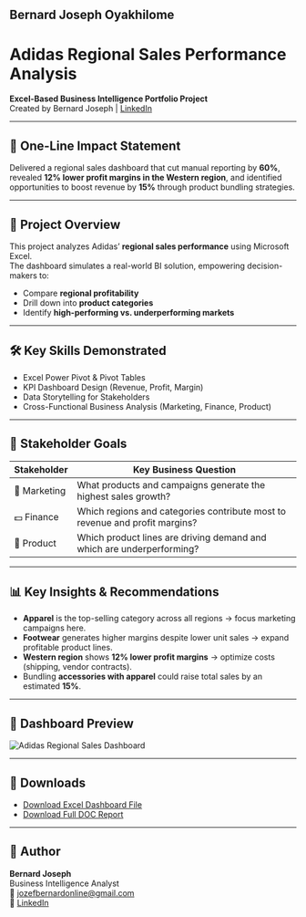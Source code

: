 ## Bernard Joseph Oyakhilome  

# Adidas Regional Sales Performance Analysis  

**Excel-Based Business Intelligence Portfolio Project**  
Created by Bernard Joseph | [LinkedIn](https://www.linkedin.com/in/bernard-joseph-oyakhilome)  

---

## 🚀 One-Line Impact Statement  
Delivered a regional sales dashboard that cut manual reporting by **60%**, revealed **12% lower profit margins in the Western region**, and identified opportunities to boost revenue by **15%** through product bundling strategies.  

---

## 📌 Project Overview  
This project analyzes Adidas’ **regional sales performance** using Microsoft Excel.  
The dashboard simulates a real-world BI solution, empowering decision-makers to:  
- Compare **regional profitability**  
- Drill down into **product categories**  
- Identify **high-performing vs. underperforming markets**  

---

## 🛠️ Key Skills Demonstrated  
- Excel Power Pivot & Pivot Tables  
- KPI Dashboard Design (Revenue, Profit, Margin)  
- Data Storytelling for Stakeholders  
- Cross-Functional Business Analysis (Marketing, Finance, Product)  

---

## 🎯 Stakeholder Goals  

| Stakeholder | Key Business Question |
|-------------|------------------------|
| 📢 Marketing | What products and campaigns generate the highest sales growth? |
| 💵 Finance   | Which regions and categories contribute most to revenue and profit margins? |
| 👟 Product   | Which product lines are driving demand and which are underperforming? |

---

## 📊 Key Insights & Recommendations  

- **Apparel** is the top-selling category across all regions → focus marketing campaigns here.  
- **Footwear** generates higher margins despite lower unit sales → expand profitable product lines.  
- **Western region** shows **12% lower profit margins** → optimize costs (shipping, vendor contracts).  
- Bundling **accessories with apparel** could raise total sales by an estimated **15%**.  

---

## 📸 Dashboard Preview  

![Adidas Regional Sales Dashboard](https://github.com/user-attachments/assets/c978c345-7826-48f6-aec0-21ddfdf6cab9)  

---

## 🔽 Downloads  
- [Download Excel Dashboard File](https://github.com/user-attachments/files/21555089/Adidas.selffile.xlsx)  
- [Download Full DOC Report](https://github.com/user-attachments/files/21555048/Adidas.Regional.Sales.Performance.Analysis.docx)  

---

## 👤 Author  
**Bernard Joseph**  
Business Intelligence Analyst  
📧 [jozefbernardonline@gmail.com](mailto:jozefbernardonline@gmail.com)  
🔗 [LinkedIn](https://www.linkedin.com/in/bernard-joseph-oyakhilome)  
